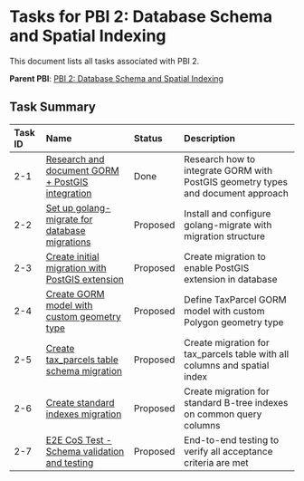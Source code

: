 # Tasks for PBI 2: Database Schema and Spatial Indexing

This document lists all tasks associated with PBI 2.

**Parent PBI**: [PBI 2: Database Schema and Spatial Indexing](./prd.md)

## Task Summary

| Task ID | Name | Status | Description |
| :------ | :--- | :------ | :---------- |
| 2-1 | [Research and document GORM + PostGIS integration](./2-1.md) | Done | Research how to integrate GORM with PostGIS geometry types and document approach |
| 2-2 | [Set up golang-migrate for database migrations](./2-2.md) | Proposed | Install and configure golang-migrate with migration structure |
| 2-3 | [Create initial migration with PostGIS extension](./2-3.md) | Proposed | Create migration to enable PostGIS extension in database |
| 2-4 | [Create GORM model with custom geometry type](./2-4.md) | Proposed | Define TaxParcel GORM model with custom Polygon geometry type |
| 2-5 | [Create tax_parcels table schema migration](./2-5.md) | Proposed | Create migration for tax_parcels table with all columns and spatial index |
| 2-6 | [Create standard indexes migration](./2-6.md) | Proposed | Create migration for standard B-tree indexes on common query columns |
| 2-7 | [E2E CoS Test - Schema validation and testing](./2-7.md) | Proposed | End-to-end testing to verify all acceptance criteria are met |

